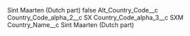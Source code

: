 <?xml version="1.0" encoding="UTF-8"?>
<CustomMetadata xmlns="http://soap.sforce.com/2006/04/metadata" xmlns:xsi="http://www.w3.org/2001/XMLSchema-instance" xmlns:xsd="http://www.w3.org/2001/XMLSchema">
    <label>Sint Maarten (Dutch part)</label>
    <protected>false</protected>
    <values>
        <field>Alt_Country_Code__c</field>
        <value xsi:nil="true"/>
    </values>
    <values>
        <field>Country_Code_alpha_2__c</field>
        <value xsi:type="xsd:string">SX</value>
    </values>
    <values>
        <field>Country_Code_alpha_3__c</field>
        <value xsi:type="xsd:string">SXM</value>
    </values>
    <values>
        <field>Country_Name__c</field>
        <value xsi:type="xsd:string">Sint Maarten (Dutch part)</value>
    </values>
</CustomMetadata>
